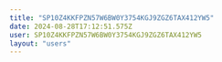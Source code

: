 ```yaml
---
title: "SP10Z4KKFPZN57W6BW0Y3754KGJ9ZGZ6TAX412YW5"
date: 2024-08-28T17:12:51.575Z
user: SP10Z4KKFPZN57W6BW0Y3754KGJ9ZGZ6TAX412YW5
layout: "users"
---
```

    